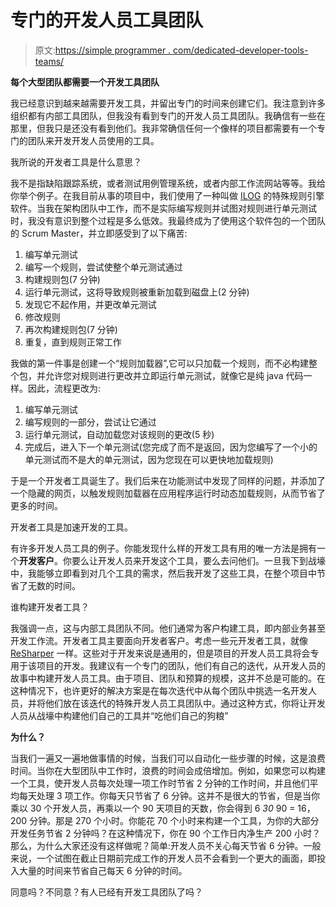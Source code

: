 # 专门的开发人员工具团队

> 原文:[https://simple programmer . com/dedicated-developer-tools-teams/](https://simpleprogrammer.com/dedicated-developer-tools-teams/)

**每个大型团队都需要一个开发工具团队**

我已经意识到越来越需要开发工具，并留出专门的时间来创建它们。我注意到许多组织都有内部工具团队，但我没有看到专门的开发人员工具团队。我确信有一些在那里，但我只是还没有看到他们。我非常确信任何一个像样的项目都需要有一个专门的团队来开发开发人员使用的工具。

我所说的开发者工具是什么意思？

我不是指缺陷跟踪系统，或者测试用例管理系统，或者内部工作流网站等等。我给你举个例子。在我目前从事的项目中，我们使用了一种叫做 [ILOG](http://www-01.ibm.com/software/websphere/ilog_migration.html) 的特殊规则引擎软件。当我在架构团队中工作，而不是实际编写规则并试图对规则进行单元测试时，我没有意识到整个过程是多么低效。我最终成为了使用这个软件包的一个团队的 Scrum Master，并立即感受到了以下痛苦:

1.  编写单元测试
2.  编写一个规则，尝试使整个单元测试通过
3.  构建规则包(7 分钟)
4.  运行单元测试，这将导致规则被重新加载到磁盘上(2 分钟)
5.  发现它不起作用，并更改单元测试
6.  修改规则
7.  再次构建规则包(7 分钟)
8.  重复，直到规则正常工作

我做的第一件事是创建一个“规则加载器”,它可以只加载一个规则，而不必构建整个包，并允许您对规则进行更改并立即运行单元测试，就像它是纯 java 代码一样。因此，流程更改为:

1.  编写单元测试
2.  编写规则的一部分，尝试让它通过
3.  运行单元测试，自动加载您对该规则的更改(5 秒)
4.  完成后，进入下一个单元测试(您完成了而不是返回，因为您编写了一个小的单元测试而不是大的单元测试，因为您现在可以更快地加载规则)

于是一个开发者工具诞生了。我们后来在功能测试中发现了同样的问题，并添加了一个隐藏的网页，以触发规则加载器在应用程序运行时动态加载规则，从而节省了更多的时间。

开发者工具是加速开发的工具。

有许多开发人员工具的例子。你能发现什么样的开发工具有用的唯一方法是拥有一个**开发客户**。你要么让开发人员来开发这个工具，要么去问他们。一旦我下到战壕中，我能够立即看到对几个工具的需求，然后我开发了这些工具，在整个项目中节省了无数的时间。

谁构建开发者工具？

我强调一点，这与内部工具团队不同。他们通常为客户构建工具，即内部业务甚至开发工作流。开发者工具主要面向开发者客户。考虑一些元开发者工具，就像 [ReSharper](http://www.jetbrains.com/resharper/index.html) 一样。这些对于开发来说是通用的，但是项目的开发人员工具将会专用于该项目的开发。我建议有一个专门的团队，他们有自己的迭代，从开发人员的故事中构建开发人员工具。由于项目、团队和预算的规模，这并不总是可能的。在这种情况下，也许更好的解决方案是在每次迭代中从每个团队中挑选一名开发人员，并将他们放在该迭代的特殊开发人员工具团队中。通过这种方式，你将让开发人员从战壕中构建他们自己的工具并“吃他们自己的狗粮”

**为什么？**

当我们一遍又一遍地做事情的时候，当我们可以自动化一些步骤的时候，这是浪费时间。当你在大型团队中工作时，浪费的时间会成倍增加。例如，如果您可以构建一个工具，使开发人员每次处理一项工作时节省 2 分钟的工作时间，并且他们平均每天处理 3 项工作。你每天只节省了 6 分钟。这并不是很大的节省，但是当你乘以 30 个开发人员，再乘以一个 90 天项目的天数，你会得到 6 *30* 90 = 16，200 分钟。那是 270 个小时。你能花 70 个小时来构建一个工具，为你的大部分开发任务节省 2 分钟吗？在这种情况下，你在 90 个工作日内净生产 200 小时？那么，为什么大家还没有这样做呢？简单:开发人员不关心每天节省 6 分钟。一般来说，一个试图在截止日期前完成工作的开发人员不会看到一个更大的画面，即投入大量的时间来节省自己每天 6 分钟的时间。

同意吗？不同意？有人已经有开发工具团队了吗？